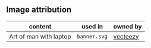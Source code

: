 ## Image attribution
| content | used in | owned by |
| - | - | - |
| Art of man with laptop | `banner.svg` | [vecteezy](https://www.vecteezy.com/vector-art/2732642-avatar-man-with-beard-glasses-and-laptop-vector-design) |